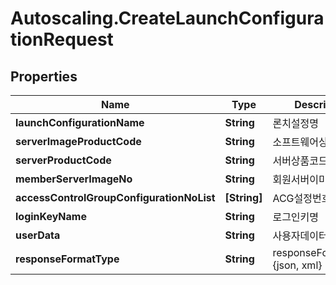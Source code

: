 # Autoscaling.CreateLaunchConfigurationRequest

## Properties
Name | Type | Description | Notes
------------ | ------------- | ------------- | -------------
**launchConfigurationName** | **String** | 론치설정명 | [optional] 
**serverImageProductCode** | **String** | 소프트웨어상품코드 | [optional] 
**serverProductCode** | **String** | 서버상품코드 | [optional] 
**memberServerImageNo** | **String** | 회원서버이미지번호 | [optional] 
**accessControlGroupConfigurationNoList** | **[String]** | ACG설정번호리스트 | [optional] 
**loginKeyName** | **String** | 로그인키명 | [optional] 
**userData** | **String** | 사용자데이터 | [optional] 
**responseFormatType** | **String** | responseFormatType {json, xml} | [optional] 


